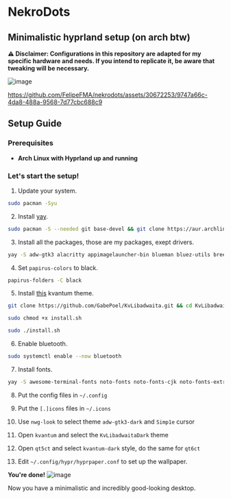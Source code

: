 # NekroDots
## Minimalistic hyprland setup (on arch btw)


**⚠️ Disclaimer: Configurations in this repository are adapted for my specific hardware and needs. If you intend to replicate it, be aware that tweaking will be necessary.**

![image](https://github.com/FelipeFMA/nekrodots/assets/30672253/4536b938-ad5c-4127-bc75-b85a1883a46d)


https://github.com/FelipeFMA/nekrodots/assets/30672253/9747a66c-4da8-488a-9568-7d77cbc688c9


## Setup Guide

### Prerequisites

- **Arch Linux with Hyprland up and running**

### Let's start the setup!
01. Update your system.
   ```bash
   sudo pacman -Syu
   ```

02. Install [yay](https://github.com/Jguer/yay).
   ```bash
   sudo pacman -S --needed git base-devel && git clone https://aur.archlinux.org/yay-bin.git && cd yay-bin && makepkg -si
   ```

03. Install all the packages, those are my packages, exept drivers.
   ```bash
   yay -S adw-gtk3 alacritty appimagelauncher-bin blueman bluez-utils breeze-icons btop classicube-bin cmatrix cowsay fastfetch flatpak gimp gnome-disk-utility grim heroic-games-launcher-bin htop hyprpaper hyprpicker imv kate kolourpaint kvantum kvantum-qt5 localsend-bin lsd mpv nano network-manager-applet networkmanager nwg-look obs-studio openrgb papirus-folders papirus-icon-theme pavucontrol pipewire pipewire-alsa pipewire-jack pipewire-pulse polkit-gnome prismlauncher-qt5-bin protonup-qt-bin qbittorrent qt5-multimedia qt5-networkauth qt5-script qt5-speech qt5-wayland qt5-webengine qt5-websockets qt5ct qt6-wayland qt6ct reflector screen seahorse slurp steam swaync pcmanfm-gtk3 thorium-browser-bin tldr ttf-apple-emoji ttf-jetbrains-mono-nerd ttf-ms-win11-auto ttf-opensans ttf-roboto unrar unzip upscayl-bin vlc waybar wget wl-clipboard wofi xarchiver xdg-desktop-portal-hyprland xdg-utils xorg-server xorg-xwayland zip mkinitcpio-firmware
   ```

04. Set `papirus-colors` to black.
   ```bash
   papirus-folders -C black
   ```

05. Install [this](https://github.com/GabePoel/KvLibadwaita) kvantum theme.
   ```bash
   git clone https://github.com/GabePoel/KvLibadwaita.git && cd KvLibadwaita
   ```
   ```bash
   sudo chmod +x install.sh
   ```
   ```bash
   sudo ./install.sh
   ```

06. Enable bluetooth.
   ```bash
   sudo systemctl enable --now bluetooth
   ```

07. Install fonts.
   ```bash
   yay -S awesome-terminal-fonts noto-fonts noto-fonts-cjk noto-fonts-extra ttf-apple-emoji ttf-jetbrains-mono-nerd ttf-ms-win11-auto ttf-opensans ttf-roboto
   ```

08. Put the config files in `~/.config`

09. Put the `[.]icons` files in `~/.icons`

10. Use `nwg-look` to select theme `adw-gtk3-dark` and `Simp1e` cursor

11. Open `kvantum` and select the `KvLibadwaitaDark` theme

12. Open `qt5ct` and select `kvantum-dark` style, do the same for `qt6ct`

13. Edit `~/.config/hypr/hyprpaper.conf` to set up the wallpaper.

**You're done!**
![image](https://github.com/FelipeFMA/nekrodots/assets/30672253/2fbd069c-83fc-4292-a23c-030d2ccd6c93)



Now you have a minimalistic and incredibly good-looking desktop.
